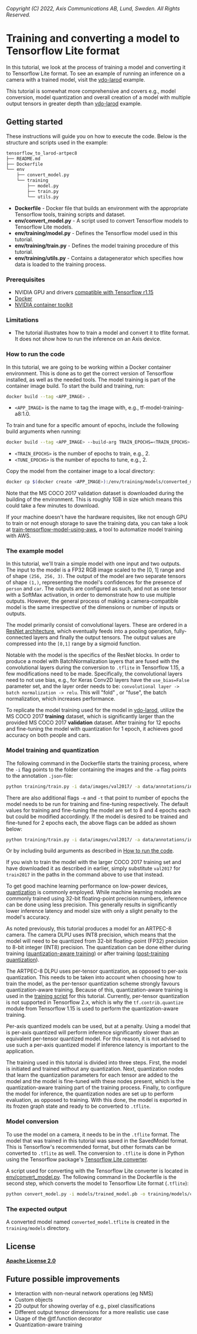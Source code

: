 *Copyright (C) 2022, Axis Communications AB, Lund, Sweden. All Rights Reserved.*

# Training and converting a model to Tensorflow Lite format

In this tutorial, we look at the process of training a model and converting it to Tensorflow Lite format. To see an example of running an inference on a camera with a trained model, visit the [vdo-larod](../vdo-larod) example.

This tutorial is somewhat more comprehensive and covers e.g.,
model conversion, model quantization and overall creation of a model with multiple output tensors in greater depth than [vdo-larod](../vdo-larod) example.

## Getting started

These instructions will guide you on how to execute the code. Below is the structure and scripts used in the example:

```sh
tensorflow_to_larod-artpec8
├── README.md
├── Dockerfile
└── env
    ├── convert_model.py
    └── training
        ├── model.py
        ├── train.py
        └── utils.py

```

- **Dockerfile** - Docker file that builds an environment with the appropriate Tensorflow tools, training scripts and dataset.
- **env/convert_model.py** - A script used to convert Tensorflow models to Tensorflow Lite models.
- **env/training/model.py** - Defines the Tensorflow model used in this tutorial.
- **env/training/train.py** - Defines the model training procedure of this tutorial.
- **env/training/utils.py** - Contains a datagenerator which specifies how data is loaded to the training process.

### Prerequisites

- NVIDIA GPU and drivers [compatible with Tensorflow r1.15](https://www.tensorflow.org/install/source#gpu)
- [Docker](https://docs.docker.com/get-docker/)
- [NVIDIA container toolkit](https://docs.nvidia.com/datacenter/cloud-native/container-toolkit/install-guide.html#installing-on-ubuntu-and-debian)

### Limitations

- The tutorial illustrates how to train a model and convert it to tflite format. It does not show how to run the inference on an Axis device.

### How to run the code

In this tutorial, we are going to be working within a Docker container environment. This is done as to get the correct version of Tensorflow installed, as well as the needed tools. The model training is part of the container image build. To start the build and training, run:

```sh
docker build --tag <APP_IMAGE> .
```

- `<APP_IMAGE>` is the name to tag the image with, e.g., tf-model-training-a8:1.0.

To train and tune for a specific amount of epochs, include the following build arguments when running:

```sh
docker build --tag <APP_IMAGE> --build-arg TRAIN_EPOCHS=<TRAIN_EPOCHS> --build-arg TUNE_EPOCHS=<TUNE_EPOCHS> .
```

- `<TRAIN_EPOCHS>` is the number of epochs to train, e.g., 2.
- `<TUNE_EPOCHS>` is the number of epochs to tune, e.g., 2.

Copy the model from the container image to a local directory:

```sh
docker cp $(docker create <APP_IMAGE>):/env/training/models/converted_model.tflite ./<DESIRED_PATH>/converted_model.tflite
```

Note that the MS COCO 2017 validation dataset is downloaded during the building of the environment. This is roughly 1GB in size which means this could take a few minutes to download.

If your machine doesn't have the hardware requisites, like not enough GPU to train or not enough storage to save the training data, you can take a look at [train-tensorflow-model-using-aws](https://github.com/AxisCommunications/acap-sdk-tools/tree/main/train-tensorflow-model-using-aws), a tool to automatize model training with AWS.

### The example model

In this tutorial, we'll train a simple model with one input and two outputs. The input to the model is a FP32 RGB image scaled to the [0, 1] range and of shape `(256, 256, 3)`.
The output of the model are two separate tensors of shape `(1,)`, representing the model's confidences for the presence of `person`  and `car`. The outputs are configured as such, and not as one tensor with a SoftMax activation, in order to demonstrate how to use multiple outputs.
However, the general process of making a camera-compatible model is the same irrespective of the dimensions or number of inputs or outputs.

The model primarily consist of convolutional layers.
These are ordered in a [ResNet architecture](https://en.wikipedia.org/wiki/Residual_neural_network), which eventually feeds into a pooling operation, fully-connected layers and finally the output tensors.
The output values are compressed into the `[0,1]` range by a sigmoid function.

Notable with the model is the specifics of the ResNet blocks.
In order to produce a model with BatchNormalization layers that are fused with the convolutional layers during the conversion to `.tflite` in Tensorflow 1.15, a few modifications need to be made.
Specifically, the convolutional layers need to not use bias, e.g., for Keras Conv2D layers have the `use_bias=False` parameter set, and the layer order needs to be: `convolutional layer -> batch normalization -> relu`.
This will "fold" , or "fuse", the batch normalization, which increases performance.

To replicate the model training used for the model in [vdo-larod](../vdo-larod/), utilize the MS COCO 2017 **training** dataset, which is significantly larger than the provided MS COCO 2017 **validation** dataset. After training for 12 epochs and fine-tuning the model with quantization for 1 epoch, it achieves good accuracy on both people and cars.

### Model training and quantization

The following command in the Dockerfile starts the training process, where the `-i` flag points to the folder containing the images and the `-a` flag points to the annotation `.json`-file:

```sh
python training/train.py -i data/images/val2017/ -a data/annotations/instances_val2017.json
```

There are also additional flags `-e` and `-t` that point to number of epochs the model needs to be run for training and fine-tuning respectively. The default values for training and fine-tuning the model are set to 8 and 4 epochs each but could be modified accordingly. If the model is desired to be trained and fine-tuned for 2 epochs each, the above flags can be added as shown below:

```sh
python training/train.py -i data/images/val2017/ -a data/annotations/instances_val2017.json -e 2 -t 2
```

Or by including build arguments as described in [How to run the code](#how-to-run-the-code).

If you wish to train the model with the larger COCO 2017 training set and have downloaded it as described in earlier, simply substitute `val2017` for `train2017` in the paths in the command above to use that instead.

To get good machine learning performance on low-power devices,
[quantization](https://www.tensorflow.org/model_optimization/guide/quantization/training)
is commonly employed. While machine learning models are commonly
trained using 32-bit floating-point precision numbers, inference can
be done using less precision. This generally results in significantly lower
inference latency and model size with only a slight penalty to the model's
accuracy.

As noted previously, this tutorial produces a model for an ARTPEC-8 camera.
The camera DLPU uses INT8 precision, which means that the model will need to be quantized from
32-bit floating-point (FP32) precision to 8-bit integer (INT8) precision. The quantization can be done either
during training ([quantization-aware training](https://www.tensorflow.org/model_optimization/guide/quantization/training)) or
after training ([post-training quantization](https://www.tensorflow.org/lite/performance/post_training_quantization)).

The ARTPEC-8 DLPU uses per-tensor quantization, as opposed to per-axis quantization. This needs to be taken into account when
choosing how to train the model, as the per-tensor quantization scheme strongly favours quantization-aware training. Because
of this, quantization-aware training is used in the [training script](env/training/train.py) for this tutorial.
Currently, per-tensor quantization is not supported in Tensorflow 2.x, which is why the `tf.contrib.quantize` module from Tensorflow 1.15 is used to perform the quantization-aware training.

Per-axis quantized models can be used, but at a penalty.
Using a model that is per-axis quantized will perform inference significantly slower than an equivalent per-tensor quantized model.
For this reason, it is not advised to use such a per-axis quantized model if inference latency is important to the application.

The training used in this tutorial is divided into three steps. First, the model is initiated and trained
without any quantization. Next, quantization nodes that learn the quantization parameters for each tensor are added to the model
and the model is fine-tuned with these nodes present, which is the quantization-aware training part of the training process.
Finally, to configure the model for inference, the quantization nodes are set up to perform evaluation, as opposed to training.
With this done, the model is exported in its frozen graph state and ready to be converted to `.tflite`.

### Model conversion

To use the model on a camera, it needs to be in the `.tflite` format. The model that was trained in this tutorial was
saved in the SavedModel format. This is Tensorflow's recommended format, but other formats can be
converted to `.tflite` as well. The conversion to `.tflite` is done in Python
using the Tensorflow package's
[Tensorflow Lite converter](https://www.tensorflow.org/lite/guide/get_started#tensorflow_lite_converter).

A script used for converting with the Tensorflow Lite converter is located in [env/convert_model.py](env/convert_model.py).
The following command in the Dockerfile is the second step, which converts the model to Tensorflow Lite format (`.tflite`):

```sh
python convert_model.py -i models/trained_model.pb -o training/models/converted_model.tflite
```

### The expected output

A converted model named `converted_model.tflite` is created in the `training/models` directory.

## License

**[Apache License 2.0](../LICENSE)**

## Future possible improvements

- Interaction with non-neural network operations (eg NMS)
- Custom objects
- 2D output for showing overlay of e.g., pixel classifications
- Different output tensor dimensions for a more realistic use case
- Usage of the @tf.function decorator
- Quantization-aware training
